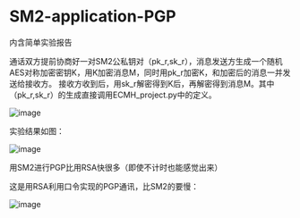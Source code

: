 # SM2-application-PGP
内含简单实验报告




通话双方提前协商好一对SM2公私钥对（pk_r,sk_r），消息发送方生成一个随机AES对称加密密钥K，用K加密消息M，同时用pk_r加密K，和加密后的消息一并发送给接收方。 接收方收到后，用sk_r解密得到K后，再解密得到消息M。其中（pk_r,sk_r）的生成直接调用ECMH_project.py中的定义。





![image](https://user-images.githubusercontent.com/75195549/180394343-b0b60317-1527-4465-bdc7-136696d22849.png)






实验结果如图：




![image](https://user-images.githubusercontent.com/75195549/180399808-d8e17d1b-1435-4bfb-a3c0-33e96de74314.png)



用SM2进行PGP比用RSA快很多（即使不计时也能感觉出来）


这是用RSA利用口令实现的PGP通讯，比SM2的要慢：




![image](https://user-images.githubusercontent.com/75195549/180400546-3055c3b3-9ef0-4cda-8df0-549a69869143.png)





